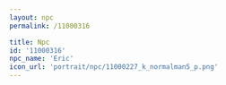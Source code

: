```yaml
---
layout: npc
permalink: /11000316

title: Npc
id: '11000316'
npc_name: 'Eric'
icon_url: 'portrait/npc/11000227_k_normalman5_p.png'
---
```

